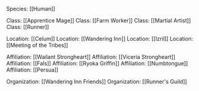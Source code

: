 Species: [[Human]]

Class: [[Apprentice Mage]]
Class: [[Farm Worker]]
Class: [[Martial Artist]]
Class: [[Runner]]

Location: [[Celum]]
Location: [[Wandering Inn]]
Location: [[Izril]]
Location: [[Meeting of the Tribes]]

Affiliation: [[Wailant Strongheart]]
Affiliation: [[Viceria Strongheart]]
Affiliation: [[Fals]]
Affiliation: [[Ryoka Griffin]]
Affiliation: [[Numbtongue]]
Affiliation: [[Persua]]

Organization: [[Wandering Inn Friends]]
Organization: [[Runner's Guild]]
